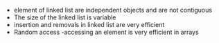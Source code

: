 <!-- What  is Linked list -->

- element of linked list are independent objects and are not contiguous
- The size of the linked list is variable
- insertion and removals in linked list are very efficient
- Random access -accessing an element is very efficient in arrays

<!--
Type of Linked list

    -Singly linked List
    -Circular Linked list
    -Doubly Linked List
    -Circular Doubly LInked List

 -->
